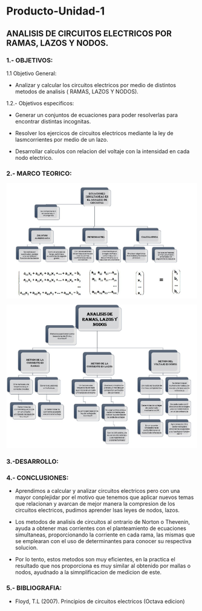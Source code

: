 # Producto-Unidad-1

## ANALISIS DE CIRCUITOS ELECTRICOS POR RAMAS, LAZOS Y NODOS.



### 1.- OBJETIVOS:

1.1 Objetivo General:

- Analizar y calcular los circuitos electricos por medio de distintos metodos de analisis ( RAMAS, LAZOS Y NODOS).

1.2.-  Objetivos especificos:

-  Generar un conjuntos de ecuaciones  para poder resolverlas para encontrar distintas incognitas.

- Resolver los ejercicos de circuitos electricos mediante la ley de lasmcorrientes por medio de un lazo.

- Desarrollar calculos con relacion del voltaje con la  intensidad en cada nodo electrico.

### 2.- MARCO TEORICO:


![](https://github.com/JonathanGuaman/Producto-Unidad-1/blob/main/Marco%20Teorico/Marco%20Teorico%202.png)


![](https://github.com/JonathanGuaman/Producto-Unidad-1/blob/main/Marco%20Teorico/Marco%20Teorico%201.png)





### 3.-DESARROLLO:







### 4.- CONCLUSIONES:


-  Aprendimos a calcular y analizar circuitos electricos pero con una mayor conplejidar por el motivo que tenemos que aplicar nuevos temas que relacionan y avarcan de mejor manera la compresion de los circuitos electricos, pudimos aprender lsas leyes de nodos, lazos.

- Los metodos de analisis de circuitos al ontrario de Norton o Thevenin, ayuda a obtener mas corrientes con el planteamiento de ecuaciones simultaneas, proporcionando la corriente en cada rama, las mismas que se emplearan con el uso de determinantes para conocer su respectiva solucion.

- Por lo tento, estos metodos son muy eficientes, en la practica el resultado que nos proporciona es muy similar al obtenido por mallas o nodos, ayudnado a la simnplificacion de medicion de este.


### 5.- BIBLIOGRAFIA:

-  Floyd, T.L (2007). Principios de circuitos electricos (Octava edicion)
